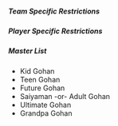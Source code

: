 ##### Team Specific Restrictions

##### Player Specific Restrictions

##### Master List
- Kid Gohan
- Teen Gohan
- Future Gohan
- Saiyaman -or- Adult Gohan
- Ultimate Gohan
- Grandpa Gohan
